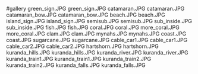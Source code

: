 #gallery
green_sign.JPG	green_sign.JPG
catamaran.JPG	catamaran.JPG
catamaran_bow.JPG	catamaran_bow.JPG
beach.JPG	beach.JPG
island_sign.JPG	island_sign.JPG
semisub.JPG	semisub.JPG
sub_inside.JPG	sub_inside.JPG
fish.JPG	fish.JPG
coral.JPG	coral.JPG
more_coral.JPG	more_coral.JPG
clam.JPG	clam.JPG
mynahs.JPG	mynahs.JPG
coast.JPG	coast.JPG
sugarcane.JPG	sugarcane.JPG
cable_car1.JPG	cable_car1.JPG
cable_car2.JPG	cable_car2.JPG
hartshorn.JPG	hartshorn.JPG
kuranda_hills.JPG	kuranda_hills.JPG
kuranda_river.JPG	kuranda_river.JPG
kuranda_train1.JPG	kuranda_train1.JPG
kuranda_train2.JPG	kuranda_train2.JPG
kuranda_falls.JPG	kuranda_falls.JPG
